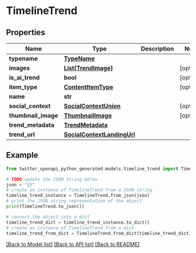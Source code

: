 # TimelineTrend


## Properties

Name | Type | Description | Notes
------------ | ------------- | ------------- | -------------
**typename** | [**TypeName**](TypeName.md) |  | 
**images** | [**List[TrendImage]**](TrendImage.md) |  | [optional] 
**is_ai_trend** | **bool** |  | [optional] 
**item_type** | [**ContentItemType**](ContentItemType.md) |  | [optional] 
**name** | **str** |  | 
**social_context** | [**SocialContextUnion**](SocialContextUnion.md) |  | [optional] 
**thumbnail_image** | [**ThumbnailImage**](ThumbnailImage.md) |  | [optional] 
**trend_metadata** | [**TrendMetadata**](TrendMetadata.md) |  | 
**trend_url** | [**SocialContextLandingUrl**](SocialContextLandingUrl.md) |  | 

## Example

```python
from twitter_openapi_python_generated.models.timeline_trend import TimelineTrend

# TODO update the JSON string below
json = "{}"
# create an instance of TimelineTrend from a JSON string
timeline_trend_instance = TimelineTrend.from_json(json)
# print the JSON string representation of the object
print(TimelineTrend.to_json())

# convert the object into a dict
timeline_trend_dict = timeline_trend_instance.to_dict()
# create an instance of TimelineTrend from a dict
timeline_trend_from_dict = TimelineTrend.from_dict(timeline_trend_dict)
```
[[Back to Model list]](../README.md#documentation-for-models) [[Back to API list]](../README.md#documentation-for-api-endpoints) [[Back to README]](../README.md)


